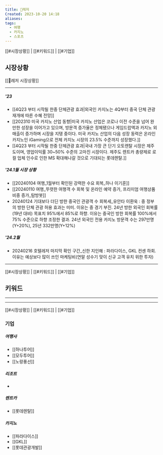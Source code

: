 ```yaml
---
title: 🎰레저
Created: 2023-10-20 14:18
aliases: 
tags:
  - 여행
  - 카지노
  - 스포츠
---
```

[[#시장상황]] | [[#키워드]] | [[#기업]]
## 시장상황
[[🎰레저 시장상황]]
***
##### '23
- [[4Q23 부터 시작될 한중 단체관광 효과|외국인 카지노는 4Q부터 중국 단체 관광 재개에 따른 수혜 전망]]
- [[202310 미국 카지노 산업 동향|미국 카지노 산업은 코로나 이전 수준을 넘어 완만한 성장을 이어가고 있으며, 방문객 증가율은 정체됐으나 게임드랍액과 카지노 외 매출이 증가하며 시장을 지탱 중이다. 미국 카지노 산업의 다음 성장 동력은 온라인 카지노인 iGaming으로 전체 카지노 시장의 23.5% 수준까지 성장했다.]]
- [[4Q23 부터 시작될 한중 단체관광 효과|국내 가장 큰 단기 오토렌탈 시장은 제주도이며, 영업이익률 30~50% 수준의 고마진 시장이다. 제주도 렌트카 총량제로 로컬 업체 인수로 인한 MS 확대해나갈 것으로 기대되는 롯데렌탈.]]
##### '24.1월 시장 상황
- [[20240104 여행_1월부터 확인된 강력한 수요 회복_하나 이기훈]]
- [[20240110 여행_뚜렷한 여행객 수 회복 및 온라인 예약 증가, 프리미엄 여행상품 비중 증가_탐방봇]]
- 20240124 기대보다 더딘 방한 중국인 관광객 수 회복세_유안타 이환욱 : 중 정부의 방한 단체 관광 허용 효과는 미미. 이유는 중 경기 부진. 24년 방한 외국인 회복률(19년 대비) 목표치 95%에서 85%로 하향. 이유는 중국인 방한 회복률 100%에서 75% 수준으로 하향 조정한 결과. 24년 외국인 전용 카지노 방문객 수는 297만명(Y+20%), 25년 332만명(Y+12%)
##### '24.2월
- 20240216 호텔레저 마지막 확인 구간_신한 지인해 : 파라다이스, GKL 컨센 하회. 이유는 예상보다 많이 쓰인 마케팅비(연말 성수기 맞이 신규 고객 유치 위한 투자)

---
[[#시장상황]] | [[#키워드]] | [[#기업]]
## 키워드
***


---
[[#시장상황]] | [[#키워드]] | [[#기업]]
### 기업

##### 여행사
- [[하나투어]]
- [[모두투어]]
- [[노랑풍선]]
##### 리조트
- 
##### 렌트카
- [[롯데렌탈]]
##### 카지노
- [[파라다이스]]
- [[GKL]]
- [[롯데관광개발]]
